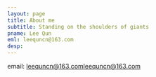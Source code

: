 ```yaml
---
layout: page
title: About me
subtitle: Standing on the shoulders of giants
pname: Lee Qun
eml: leequncn@163.com
desp:
---
```


email: leequncn@163.com<leequncn@163.com>

